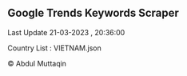 

## Google Trends Keywords Scraper 
 
Last Update 21-03-2023 , 20:36:00

Country List :
VIETNAM.json



© Abdul Muttaqin 
